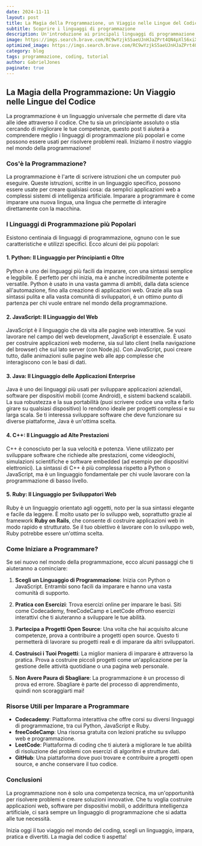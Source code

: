 ```yaml
---
date: 2024-11-11
layout: post
title: La Magia della Programmazione, un Viaggio nelle Lingue del Codice
subtitle: Scoprire i linguaggi di programmazione
description: Un'introduzione ai principali linguaggi di programmazione per chi vuole iniziare il proprio viaggio nel mondo del coding.
image: https://imgs.search.brave.com/RC9wYzjkS5aeUJnHJaZPrt4QN4pXlS6xiXTDolUGvTQ/rs:fit:860:0:0:0/g:ce/aHR0cHM6Ly9idXJz/dC5zaG9waWZ5Y2Ru/LmNvbS9waG90b3Mv/Y29kaW5nLW9uLWxh/cHRvcC5qcGc_d2lk/dGg9MTAwMCZmb3Jt/YXQ9cGpwZyZleGlm/PTAmaXB0Yz0w
optimized_image: https://imgs.search.brave.com/RC9wYzjkS5aeUJnHJaZPrt4QN4pXlS6xiXTDolUGvTQ/rs:fit:860:0:0:0/g:ce/aHR0cHM6Ly9idXJz/dC5zaG9waWZ5Y2Ru/LmNvbS9waG90b3Mv/Y29kaW5nLW9uLWxh/cHRvcC5qcGc_d2lk/dGg9MTAwMCZmb3Jt/YXQ9cGpwZyZleGlm/PTAmaXB0Yz0w
category: blog
tags: programmazione, coding, tutorial
author: GabrielJones
paginate: true
---
```


## La Magia della Programmazione: Un Viaggio nelle Lingue del Codice

La programmazione è un linguaggio universale che permette di dare vita alle idee attraverso il codice. Che tu sia un principiante assoluto o stia cercando di migliorare le tue competenze, questo post ti aiuterà a comprendere meglio i linguaggi di programmazione più popolari e come possono essere usati per risolvere problemi reali. Iniziamo il nostro viaggio nel mondo della programmazione!

### Cos'è la Programmazione?

La programmazione è l'arte di scrivere istruzioni che un computer può eseguire. Queste istruzioni, scritte in un linguaggio specifico, possono essere usate per creare qualsiasi cosa: da semplici applicazioni web a complessi sistemi di intelligenza artificiale. Imparare a programmare è come imparare una nuova lingua, una lingua che permette di interagire direttamente con la macchina.

### I Linguaggi di Programmazione più Popolari

Esistono centinaia di linguaggi di programmazione, ognuno con le sue caratteristiche e utilizzi specifici. Ecco alcuni dei più popolari:

#### 1. **Python**: Il Linguaggio per Principianti e Oltre

Python è uno dei linguaggi più facili da imparare, con una sintassi semplice e leggibile. È perfetto per chi inizia, ma è anche incredibilmente potente e versatile. Python è usato in una vasta gamma di ambiti, dalla data science all'automazione, fino alla creazione di applicazioni web. Grazie alla sua sintassi pulita e alla vasta comunità di sviluppatori, è un ottimo punto di partenza per chi vuole entrare nel mondo della programmazione.

#### 2. **JavaScript**: Il Linguaggio del Web

JavaScript è il linguaggio che dà vita alle pagine web interattive. Se vuoi lavorare nel campo del web development, JavaScript è essenziale. È usato per costruire applicazioni web moderne, sia sul lato client (nella navigazione del browser) che sul lato server (con Node.js). Con JavaScript, puoi creare tutto, dalle animazioni sulle pagine web alle app complesse che interagiscono con le basi di dati.

#### 3. **Java**: Il Linguaggio delle Applicazioni Enterprise

Java è uno dei linguaggi più usati per sviluppare applicazioni aziendali, software per dispositivi mobili (come Android), e sistemi backend scalabili. La sua robustezza e la sua portabilità (puoi scrivere codice una volta e farlo girare su qualsiasi dispositivo) lo rendono ideale per progetti complessi e su larga scala. Se ti interessa sviluppare software che deve funzionare su diverse piattaforme, Java è un'ottima scelta.

#### 4. **C++**: Il Linguaggio ad Alte Prestazioni

C++ è conosciuto per la sua velocità e potenza. Viene utilizzato per sviluppare software che richiede alte prestazioni, come videogiochi, simulazioni scientifiche e software embedded (ad esempio per dispositivi elettronici). La sintassi di C++ è più complessa rispetto a Python o JavaScript, ma è un linguaggio fondamentale per chi vuole lavorare con la programmazione di basso livello.

#### 5. **Ruby**: Il Linguaggio per Sviluppatori Web

Ruby è un linguaggio orientato agli oggetti, noto per la sua sintassi elegante e facile da leggere. È molto usato per lo sviluppo web, soprattutto grazie al framework **Ruby on Rails**, che consente di costruire applicazioni web in modo rapido e strutturato. Se il tuo obiettivo è lavorare con lo sviluppo web, Ruby potrebbe essere un'ottima scelta.

### Come Iniziare a Programmare?

Se sei nuovo nel mondo della programmazione, ecco alcuni passaggi che ti aiuteranno a cominciare:

1. **Scegli un Linguaggio di Programmazione**: Inizia con Python o JavaScript. Entrambi sono facili da imparare e hanno una vasta comunità di supporto.
   
2. **Pratica con Esercizi**: Trova esercizi online per imparare le basi. Siti come Codecademy, freeCodeCamp e LeetCode offrono esercizi interattivi che ti aiuteranno a sviluppare le tue abilità.

3. **Partecipa a Progetti Open Source**: Una volta che hai acquisito alcune competenze, prova a contribuire a progetti open source. Questo ti permetterà di lavorare su progetti reali e di imparare da altri sviluppatori.

4. **Costruisci i Tuoi Progetti**: La miglior maniera di imparare è attraverso la pratica. Prova a costruire piccoli progetti come un'applicazione per la gestione delle attività quotidiane o una pagina web personale.

5. **Non Avere Paura di Sbagliare**: La programmazione è un processo di prova ed errore. Sbagliare è parte del processo di apprendimento, quindi non scoraggiarti mai!

### Risorse Utili per Imparare a Programmare

- **Codecademy**: Piattaforma interattiva che offre corsi su diversi linguaggi di programmazione, tra cui Python, JavaScript e Ruby.
- **freeCodeCamp**: Una risorsa gratuita con lezioni pratiche su sviluppo web e programmazione.
- **LeetCode**: Piattaforma di coding che ti aiuterà a migliorare le tue abilità di risoluzione dei problemi con esercizi di algoritmi e strutture dati.
- **GitHub**: Una piattaforma dove puoi trovare e contribuire a progetti open source, e anche conservare il tuo codice.

### Conclusioni

La programmazione non è solo una competenza tecnica, ma un'opportunità per risolvere problemi e creare soluzioni innovative. Che tu voglia costruire applicazioni web, software per dispositivi mobili, o addirittura intelligenza artificiale, ci sarà sempre un linguaggio di programmazione che si adatta alle tue necessità. 

Inizia oggi il tuo viaggio nel mondo del coding, scegli un linguaggio, impara, pratica e divertiti. La magia del codice ti aspetta!
